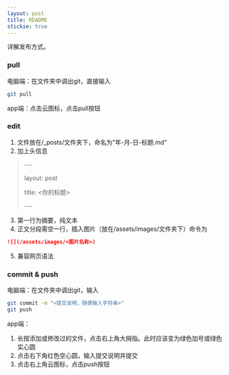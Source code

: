 ```yaml
---
layout: post
title: README
stickie: true
---
```


详解发布方式。

<!--more-->

### pull

电脑端：在文件夹中调出git，直接输入
```bash
git pull
```

app端：点击云图标，点击pull按钮
### edit

1. 文件放在/_posts/文件夹下，命名为"年-月-日-标题.md"
2. 加上头信息
> \---
> 
> layout: post
> 
> title: <你的标题>
> 
> \---

3. 第一行为摘要，纯文本
4. 正文分段需空一行，插入图片（放在/assets/images/文件夹下）命令为
```markdown
![](/assets/images/<图片名称>)
```
5. 兼容网页语法

### commit & push

电脑端：在文件夹中调出git，输入
```bash
git commit -m "<提交说明，随便输入字符串>"
git push
```

app端：

1. 长按添加或修改过的文件，点击右上角大拇指。此时应该变为绿色加号或绿色实心圆
2. 点击右下角红色空心圆，输入提交说明并提交
3. 点击右上角云图标，点击push按钮
